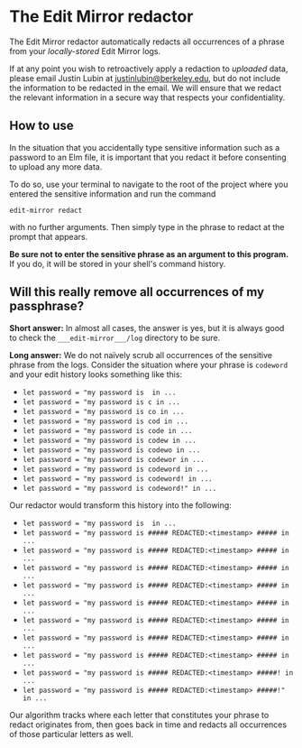 # The Edit Mirror redactor

The Edit Mirror redactor automatically redacts all occurrences of a phrase
from your _locally-stored_ Edit Mirror logs.

If at any point you wish to retroactively apply a redaction to _uploaded_ data,
please email Justin Lubin at
[justinlubin@berkeley.edu](mailto://justinlubin@berkeley.edu),
but do not include the information to be redacted in the email. We will ensure
that we redact the relevant information in a secure way that respects your
confidentiality. 

## How to use

In the situation that you accidentally type sensitive information such as a
password to an Elm file, it is important that you redact it before consenting to
upload any more data.

To do so, use your terminal to navigate to the root of the project where you
entered the sensitive information and run the command

    edit-mirror redact

with no further arguments. Then simply type in the phrase to redact at the
prompt that appears.

**Be sure not to enter the sensitive phrase as an argument to this program.**
If you do, it will be stored in your shell's command history.

## Will this really remove all occurrences of my passphrase?

**Short answer:** In almost all cases, the answer is yes, but it is always good
to check the `___edit-mirror___/log` directory to be sure.

**Long answer:** We do not naïvely scrub all occurrences of the sensitive phrase
from the logs. Consider the situation where your phrase is `codeword` and your
edit history looks something like this:

- `let password = "my password is  in ...`
- `let password = "my password is c in ...`
- `let password = "my password is co in ...`
- `let password = "my password is cod in ...`
- `let password = "my password is code in ...`
- `let password = "my password is codew in ...`
- `let password = "my password is codewo in ...`
- `let password = "my password is codewor in ...`
- `let password = "my password is codeword in ...`
- `let password = "my password is codeword! in ...`
- `let password = "my password is codeword!" in ...`

Our redactor would transform this history into the following:

- `let password = "my password is  in ...`
- `let password = "my password is ##### REDACTED:<timestamp> ##### in ...`
- `let password = "my password is ##### REDACTED:<timestamp> ##### in ...`
- `let password = "my password is ##### REDACTED:<timestamp> ##### in ...`
- `let password = "my password is ##### REDACTED:<timestamp> ##### in ...`
- `let password = "my password is ##### REDACTED:<timestamp> ##### in ...`
- `let password = "my password is ##### REDACTED:<timestamp> ##### in ...`
- `let password = "my password is ##### REDACTED:<timestamp> ##### in ...`
- `let password = "my password is ##### REDACTED:<timestamp> ##### in ...`
- `let password = "my password is ##### REDACTED:<timestamp> #####! in ...`
- `let password = "my password is ##### REDACTED:<timestamp> #####!" in ...`

Our algorithm tracks where each letter that constitutes your phrase to redact
originates from, then goes back in time and redacts all occurrences of those
particular letters as well.
